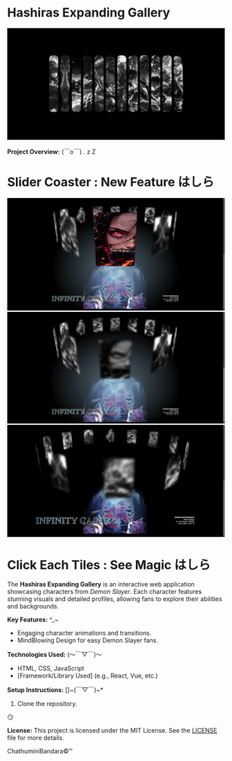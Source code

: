 # Hashiras Expanding Gallery

![Hashiras Expanding Gallery](previewImgs/Preview.png)


**Project Overview:**  (￣o￣) . z Z

# Slider Coaster : New Feature はしら
<img alt="Hashiras Expanding Gallery" src="previewImgs/Preview2.png"/>
<img alt="Hashiras Expanding Gallery" src="previewImgs/Preview3.png"/>
<img alt="Hashiras Expanding Gallery" src="previewImgs/Preview4.png"/>


# Click Each Tiles : See Magic はしら

The **Hashiras Expanding Gallery** is an interactive web application showcasing characters from *Demon Slayer*. Each character features stunning visuals and detailed profiles, allowing fans to explore their abilities and backgrounds.

**Key Features:**  ^_~
- Engaging character animations and transitions.
- MindBlowing Design for easy Demon Slayer fans.

**Technologies Used:**   (～￣▽￣)～
- HTML, CSS, JavaScript
- [Framework/Library Used] (e.g., React, Vue, etc.)

**Setup Instructions:**    []~(￣▽￣)~*
1. Clone the repository.
 
😏

**License:**
This project is licensed under the MIT License. See the [LICENSE](Licence.txt) file for more details.

ChathuminiBandara©™
